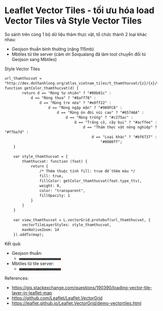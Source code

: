 # Leaflet Vector Tiles - tối ưu hóa load Vector Tiles và Style Vector Tiles

So sánh trên cùng 1 bộ dữ liệu thảm thực vật, tổ chức thành 2 loại khác nhau:
 + Geojson thuần bình thường (nặng 115mb)
 + Mbtiles từ tile server (cảm ơn Soiqualang đã làm tool chuyển đổi từ Geojson sang Mbtiles)

Style Vector Tiles
```
url_thamthucvat = "http://dev.dothanhlong.org/atlas_vietnam_tiles/t_thamthucvat/{z}/{x}/{y}.pbf";
function getColor_thamthucvat(d) {
        return d == "Rừng tự nhiên" ? "#00b81c" :
            d == "Rừng thưa" ? "#8aff78" :
                d == "Rừng tre nứa" ? "#e0ff22" :
                    d == "Rừng ngập mặn" ? "#989FC6" :
                        d == "Rừng ôn đới núi cao" ? "#6574AA" :
                            d == "Rừng trồng" ? "#c275ac" :
                                d == "Trảng cỏ, cây bụi" ? "#acffee" :
                                    d == "Thảm thực vật nông nghiệp" ? "#ffba7d" :
                                        d == "Loại khác" ? "#bf6737" :
                                            "#0000ff";
    }

    var style_thamthucvat = {
        thamthucvat: function (feat) {
            return {
                /* Thêm thuộc tính fill: true để thêm màu */
                fill: true,
                fillColor: getColor_thamthucvat(feat.type_ttv),
                weight: 0,
                color: "transparent",
                fillOpacity: 1
            }
        }
    }

    var view_thamthucvat = L.vectorGrid.protobuf(url_thamthucvat, {
        vectorTileLayerStyles: style_thamthucvat,
        maxNativeZoom: 14
    }).addTo(map);
```

Kết quả:
 + Geojson thuần:
   + <img src = "imgs/t1.jpg" width = "30%"/>
 + Mbtiles từ tile server:
   + <img src = "imgs/t2.jpg" width = "30%"/>

References: 
 + https://gis.stackexchange.com/questions/190390/loading-vector-tile-layer-in-leaflet-map
 + https://github.com/Leaflet/Leaflet.VectorGrid
 + https://leaflet.github.io/Leaflet.VectorGrid/demo-vectortiles.html